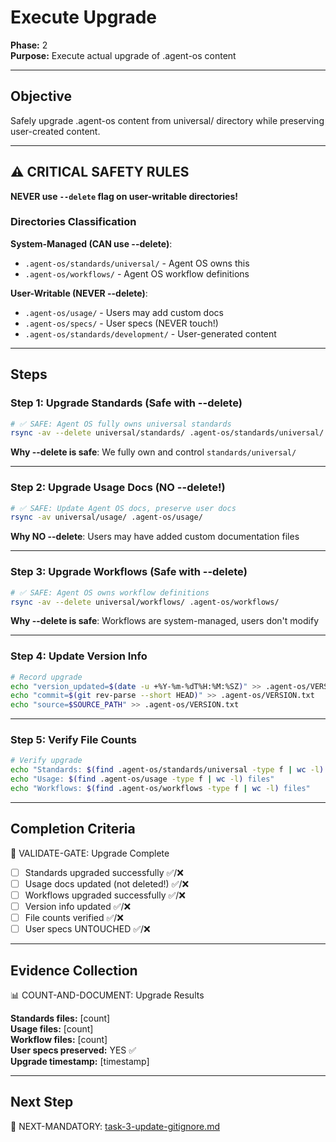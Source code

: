 # Execute Upgrade

**Phase:** 2  
**Purpose:** Execute actual upgrade of .agent-os content  

---

## Objective

Safely upgrade .agent-os content from universal/ directory while preserving user-created content.

---

## ⚠️ CRITICAL SAFETY RULES

**NEVER use `--delete` flag on user-writable directories!**

### Directories Classification

**System-Managed (CAN use --delete)**:
- `.agent-os/standards/universal/` - Agent OS owns this
- `.agent-os/workflows/` - Agent OS workflow definitions

**User-Writable (NEVER --delete)**:
- `.agent-os/usage/` - Users may add custom docs
- `.agent-os/specs/` - User specs (NEVER touch!)
- `.agent-os/standards/development/` - User-generated content

---

## Steps

### Step 1: Upgrade Standards (Safe with --delete)

```bash
# ✅ SAFE: Agent OS fully owns universal standards
rsync -av --delete universal/standards/ .agent-os/standards/universal/
```

**Why --delete is safe**: We fully own and control `standards/universal/`

---

### Step 2: Upgrade Usage Docs (NO --delete!)

```bash
# ✅ SAFE: Update Agent OS docs, preserve user docs
rsync -av universal/usage/ .agent-os/usage/
```

**Why NO --delete**: Users may have added custom documentation files

---

### Step 3: Upgrade Workflows (Safe with --delete)

```bash
# ✅ SAFE: Agent OS owns workflow definitions
rsync -av --delete universal/workflows/ .agent-os/workflows/
```

**Why --delete is safe**: Workflows are system-managed, users don't modify

---

### Step 4: Update Version Info

```bash
# Record upgrade
echo "version_updated=$(date -u +%Y-%m-%dT%H:%M:%SZ)" >> .agent-os/VERSION.txt
echo "commit=$(git rev-parse --short HEAD)" >> .agent-os/VERSION.txt
echo "source=$SOURCE_PATH" >> .agent-os/VERSION.txt
```

---

### Step 5: Verify File Counts

```bash
# Verify upgrade
echo "Standards: $(find .agent-os/standards/universal -type f | wc -l) files"
echo "Usage: $(find .agent-os/usage -type f | wc -l) files"
echo "Workflows: $(find .agent-os/workflows -type f | wc -l) files"
```

---

## Completion Criteria

🛑 VALIDATE-GATE: Upgrade Complete

- [ ] Standards upgraded successfully ✅/❌
- [ ] Usage docs updated (not deleted!) ✅/❌
- [ ] Workflows upgraded successfully ✅/❌
- [ ] Version info updated ✅/❌
- [ ] File counts verified ✅/❌
- [ ] User specs UNTOUCHED ✅/❌

---

## Evidence Collection

📊 COUNT-AND-DOCUMENT: Upgrade Results

**Standards files:** [count]  
**Usage files:** [count]  
**Workflow files:** [count]  
**User specs preserved:** YES ✅  
**Upgrade timestamp:** [timestamp]

---

## Next Step

🎯 NEXT-MANDATORY: [task-3-update-gitignore.md](task-3-update-gitignore.md)
